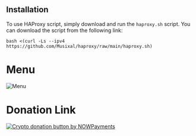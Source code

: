 ## Installation

To use HAProxy script, simply download and run the `haproxy.sh` script. You can download the script from the following link:
```
bash <(curl -Ls --ipv4 https://github.com/Musixal/haproxy/raw/main/haproxy.sh)
```
# Menu
![Menu](https://github.com/Musixal/haproxy/blob/main/haproxy-menu.png)

# Donation Link

   <a href="https://nowpayments.io/donation?api_key=6Z16MRY-AF14Y8T-J24TXVS-00RDKK7&source=lk_donation&medium=referral" target="_blank">
     <img src="https://nowpayments.io/images/embeds/donation-button-white.svg" alt="Crypto donation button by NOWPayments">
    </a>
